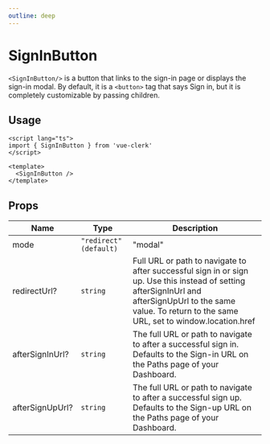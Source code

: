 ```yaml
---
outline: deep
---
```


# SignInButton

`<SignInButton/>` is a button that links to the sign-in page or displays the sign-in modal. By default, it is a `<button>` tag that says Sign in, but it is completely customizable by passing children.

## Usage

```vue
<script lang="ts">
import { SignInButton } from 'vue-clerk'
</script>

<template>
  <SignInButton />
</template>
```

## Props

|Name|Type|Description|
|--- |--- |--- |
|mode|`"redirect" (default)` | "modal"|If mode is set to "redirect", the button will redirect to the sign-up page. If mode is set to "modal", the button will open a modal instead. Defaults to "redirect".|
|redirectUrl?|`string`|Full URL or path to navigate to after successful sign in or sign up. Use this instead of setting afterSignInUrl and afterSignUpUrl to the same value. To return to the same URL, set to window.location.href|
|afterSignInUrl?|`string`|The full URL or path to navigate to after a successful sign in. Defaults to the Sign-in URL on the Paths page of your Dashboard.|
|afterSignUpUrl?|`string`|The full URL or path to navigate to after a successful sign up. Defaults to the Sign-up URL on the Paths page of your Dashboard.|
